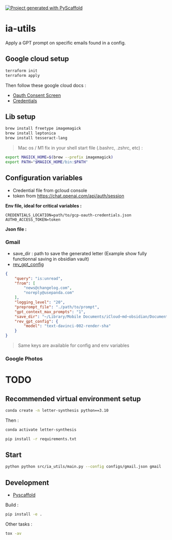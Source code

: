 <!-- These are examples of badges you might want to add to your README:
     please update the URLs accordingly

[![Built Status](https://api.cirrus-ci.com/github/<USER>/ia-utils.svg?branch=main)](https://cirrus-ci.com/github/<USER>/ia-utils)
[![ReadTheDocs](https://readthedocs.org/projects/ia-utils/badge/?version=latest)](https://ia-utils.readthedocs.io/en/stable/)
[![Coveralls](https://img.shields.io/coveralls/github/<USER>/ia-utils/main.svg)](https://coveralls.io/r/<USER>/ia-utils)
[![PyPI-Server](https://img.shields.io/pypi/v/ia-utils.svg)](https://pypi.org/project/ia-utils/)
[![Conda-Forge](https://img.shields.io/conda/vn/conda-forge/ia-utils.svg)](https://anaconda.org/conda-forge/ia-utils)
[![Monthly Downloads](https://pepy.tech/badge/ia-utils/month)](https://pepy.tech/project/ia-utils)
[![Twitter](https://img.shields.io/twitter/url/http/shields.io.svg?style=social&label=Twitter)](https://twitter.com/ia-utils)
-->

[![Project generated with PyScaffold](https://img.shields.io/badge/-PyScaffold-005CA0?logo=pyscaffold)](https://pyscaffold.org/)

# ia-utils

Apply a GPT prompt on specific emails found in a config.

## Google cloud setup

```bash
terraform init
terraform apply
```

Then follow these google cloud docs :
- [Oauth Consent Screen](https://developers.google.com/gmail/api/quickstart/python#configure_the_oauth_consent_screen)
- [Credentials](https://developers.google.com/gmail/api/quickstart/python#authorize_credentials_for_a_desktop_application)

## Lib setup

```bash
brew install freetype imagemagick
brew install leptonica
brew install tesseract-lang
```

> Mac os / M1 fix in your shell start file (.bashrc, .zshrc, etc) :
```bash
export MAGICK_HOME=$(brew --prefix imagemagick)
export PATH="$MAGICK_HOME/bin:$PATH"

```

## Configuration variables

- Credential file from gcloud console
- token from https://chat.openai.com/api/auth/session

**Env file, ideal for critical variables :**

```dotenv
CREDENTIALS_LOCATION=path/to/gcp-oauth-credentials.json
AUTH0_ACCESS_TOKEN=token
```

**Json file :**

### Gmail

- save_dir : path to save the generated letter (Example show fully functionnal saving in obsidian vault)
- [rev_gpt_config](https://github.com/acheong08/ChatGPT#--optional-configuration)


```json
{
    "query": "is:unread",
    "from": [
        "news@changelog.com",
        "noreply@usepanda.com"
    ],
    "logging_level": "20",
    "preprompt_file": "./path/to/prompt",
    "gpt_context_max_prompts": "1",
    "save_dir": "~/Library/Mobile Documents/iCloud~md~obsidian/Documents/notes/News",
    "rev_gpt_config": {
        "model": "text-davinci-002-render-sha"
    }
}
```

> Same keys are available for config and env variables

### Google Photos

# TODO

## Recommended virtual environment setup

```bash
conda create -n letter-synthesis python==3.10
```

Then :

```bash
conda activate letter-synthesis
```

```bash
pip install -r requirements.txt
```

## Start

```bash
python python src/ia_utils/main.py --config configs/gmail.json gmail
```

## Development

- [Pyscaffold](https://github.com/pyscaffold/pyscaffold)

Build :

```bash
pip install -e .
```

Other tasks :

```bash
tox -av
```
